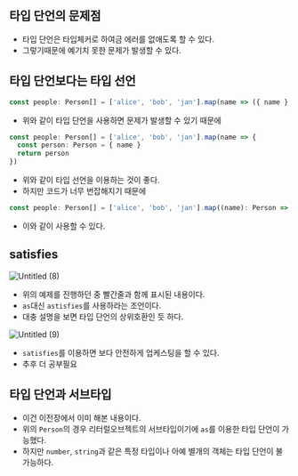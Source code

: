## 타입 단언의 문제점

-   타입 단언은 타입체커로 하여금 에러를 없애도록 할 수 있다.
-   그렇기때문에 예기치 못한 문제가 발생할 수 있다.

## 타입 단언보다는 타입 선언

```jsx
const people: Person[] = ['alice', 'bob', 'jan'].map(name => ({ name } as Person))
```

-   위와 같이 타입 단언을 사용하면 문제가 발생할 수 있기 때문에

```jsx
const people: Person[] = ['alice', 'bob', 'jan'].map(name => {
  const person: Person = { name }
  return person
})
```

-   위와 같이 타입 선언을 이용하는 것이 좋다.
-   하지만 코드가 너무 번잡해지기 때문에

```jsx
const people: Person[] = ['alice', 'bob', 'jan'].map((name): Person => ({ name }))
```

-   이와 같이 사용할 수 있다.

## satisfies

![Untitled (8)](https://user-images.githubusercontent.com/74400861/235360391-c08f268e-5c05-411a-bf84-ac06edb26c2c.png)

-   위의 예제를 진행하던 중 빨간줄과 함께 표시된 내용이다.
-   `as`대신 `astisfies`를 사용하라는 조언이다.
-   대충 설명을 보면 타입 단언의 상위호환인 듯 하다.

![Untitled (9)](https://user-images.githubusercontent.com/74400861/235360387-29103753-d7b7-4069-8965-8a861115dcf3.png)

-   `satisfies`를 이용하면 보다 안전하게 업케스팅을 할 수 있다.
-   추후 더 공부필요

## 타입 단언과 서브타입

-   이건 이전장에서 이미 해본 내용이다.
-   위의 `Person`의 경우 리터럴오브젝트의 서브타입이기에 `as`를 이용한 타입 단언이 가능했다.
-   하지만 `number`, `string`과 같은 특정 타입이나 아예 별개의 객체는 타입 단언이 불가능하다.